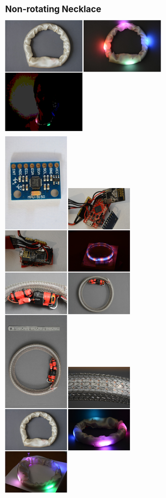 # Non-rotating Necklace

<p>
<img src="https://github.com/PeterSewell/nonrotating_necklace/blob/master/media/DSD_5264.JPG?raw=true" width="250">
<img src="https://github.com/PeterSewell/nonrotating_necklace/blob/master/media/DSD_5267.JPG?raw=true" width="250">
<img src="https://github.com/PeterSewell/nonrotating_necklace/blob/master/media/DSD_5261.optimised.gif?raw=true" width="250">
</p>


<img src="https://github.com/PeterSewell/nonrotating_necklace/blob/master/media/DSD_5212.JPG?raw=true" width="200">
<img src="https://github.com/PeterSewell/nonrotating_necklace/blob/master/media/DSD_5221.JPG?raw=true" width="200">
<img src="https://github.com/PeterSewell/nonrotating_necklace/blob/master/media/DSD_5222.JPG?raw=true" width="200">
<img src="https://github.com/PeterSewell/nonrotating_necklace/blob/master/media/DSD_5231.JPG?raw=true" width="200">
<img src="https://github.com/PeterSewell/nonrotating_necklace/blob/master/media/DSD_5244.JPG?raw=true" width="200">
<img src="https://github.com/PeterSewell/nonrotating_necklace/blob/master/media/DSD_5245.JPG?raw=true" width="200">
<img src="https://github.com/PeterSewell/nonrotating_necklace/blob/master/media/DSD_5247.JPG?raw=true" width="200">
<img src="https://github.com/PeterSewell/nonrotating_necklace/blob/master/media/DSD_5248.JPG?raw=true" width="200">
<img src="https://github.com/PeterSewell/nonrotating_necklace/blob/master/media/DSD_5264.JPG?raw=true" width="200">
<img src="https://github.com/PeterSewell/nonrotating_necklace/blob/master/media/DSD_5271.JPG?raw=true" width="200">
<img src="https://github.com/PeterSewell/nonrotating_necklace/blob/master/media/DSD_5290.JPG?raw=true" width="200">



